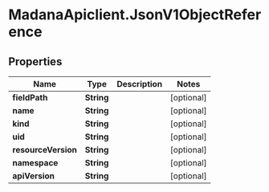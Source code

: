 # MadanaApiclient.JsonV1ObjectReference

## Properties

Name | Type | Description | Notes
------------ | ------------- | ------------- | -------------
**fieldPath** | **String** |  | [optional] 
**name** | **String** |  | [optional] 
**kind** | **String** |  | [optional] 
**uid** | **String** |  | [optional] 
**resourceVersion** | **String** |  | [optional] 
**namespace** | **String** |  | [optional] 
**apiVersion** | **String** |  | [optional] 


